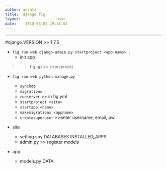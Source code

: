 ```yaml
---
author:	ansatz 
title:  django fig 
layout:                post
date:    2015-03-07 19:33:52
---
```


---
#django.VERSION >> 1.7.5

- `fig run web django-admin.py startproject <app-name> .`
	- init app 

>> fig up >> (runserver)

- `fig run web python manage.py`
	- `synchdb`
	- `migrations`
	- `runserver` >> in fig.yml
	- `startproject <site>`
	- `startapp <name>`
	- `makemigrations <appname>`
	- `createsuperuser` >>enter username, email, pw

- site
	- setting.spy DATABASES INSTALLED_APPS
	- admin.py  >> register models

- app
	- models.py DATA



